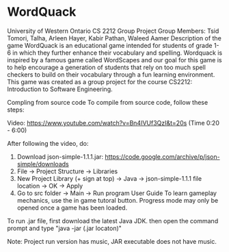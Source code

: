 # WordQuack
University of Western Ontario CS 2212 Group Project
Group Members: Tsid Tomori, Talha, Arleen Hayer, Kabir Pathan, Waleed Aamer
Description of the game
WordQuack is an educational game intended for students of grade 1-6 in which they further enhance their vocabulary and spelling. Wordquack is inspired by a famous game called WordScapes and our goal for this game is to help encourage a generation of students that rely on too much spell checkers to build on their vocabulary through a fun learning environment. This game was created as a group project for the course CS2212: Introduction to Software Engineering.

Compling from source code
To compile from source code, follow these steps:

Video: https://www.youtube.com/watch?v=Bn4IVUf3QzI&t=20s (Time 0:20 - 6:00)

After following the video, do:

1. Download json-simple-1.1.1.jar: https://code.google.com/archive/p/json-simple/downloads
2. File -> Project Structure -> Libraries
3. New Project Library (+ sign at top) -> Java -> json-simple-1.1.1 file location -> OK -> Apply
4. Go to src folder -> Main -> Run program
User Guide
To learn gameplay mechanics, use the in game tutoral button. Progress mode may only be opened once a game has been loaded.

To run .jar file, first download the latest Java JDK. then open the command prompt and type "java -jar (.jar locaton)"

Note: Project run version has music, JAR executable does not have music.
